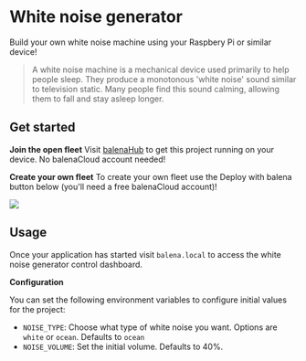 # White noise generator

Build your own white noise machine using your Raspbery Pi or similar device!

> A white noise machine is a mechanical device used primarily to help people sleep. They produce a monotonous 'white noise' sound similar to television static. Many people find this sound calming, allowing them to fall and stay asleep longer.

## Get started

**Join the open fleet**
Visit [balenaHub](https://hub.balena.io/tmigone/white-noise-generator) to get this project running on your device. No balenaCloud account needed!

**Create your own fleet**
To create your own fleet use the Deploy with balena button below (you'll need a free balenaCloud account)!

[![](https://balena.io/deploy.svg)](https://dashboard.balena-cloud.com/deploy?repoUrl=https://github.com/balenalabs-incubator/white-noise-generator)


## Usage

Once your application has started visit `balena.local` to access the white noise generator control dashboard.

**Configuration**

You can set the following environment variables to configure initial values for the project:
- `NOISE_TYPE`: Choose what type of white noise you want. Options are `white` or `ocean`. Defaults to `ocean`
- `NOISE_VOLUME`: Set the initial volume. Defaults to 40%.